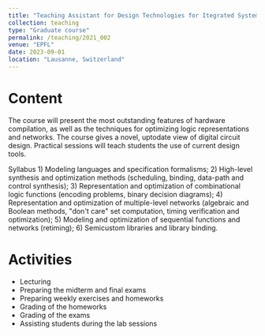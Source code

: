 ```yaml
---
title: "Teaching Assistant for Design Technologies for Itegrated Systems"
collection: teaching
type: "Graduate course"
permalink: /teaching/2021_002
venue: "EPFL"
date: 2023-09-01
location: "Lausanne, Switzerland"
---
```


Content
=======
The course will present the most outstanding features of hardware compilation, as well as the techniques for optimizing logic representations and networks. The course gives a novel, uptodate view of digital circuit design. Practical sessions will teach students the use of current design tools.

Syllabus 1) Modeling languages and specification formalisms; 2) High-level synthesis and optimization methods (scheduling, binding, data-path and control synthesis); 3) Representation and optimization of combinational logic functions (encoding problems, binary decision diagrams); 4) Representation and optimization of multiple-level networks (algebraic and Boolean methods, "don't care" set computation, timing verification and optimization); 5) Modeling and optimization of sequential functions and networks (retiming); 6) Semicustom libraries and library binding.

Activities
==========
- Lecturing
- Preparing the midterm and final exams
- Preparing weekly exercises and homeworks
- Grading of the homeworks
- Grading of the exams
- Assisting students during the lab sessions